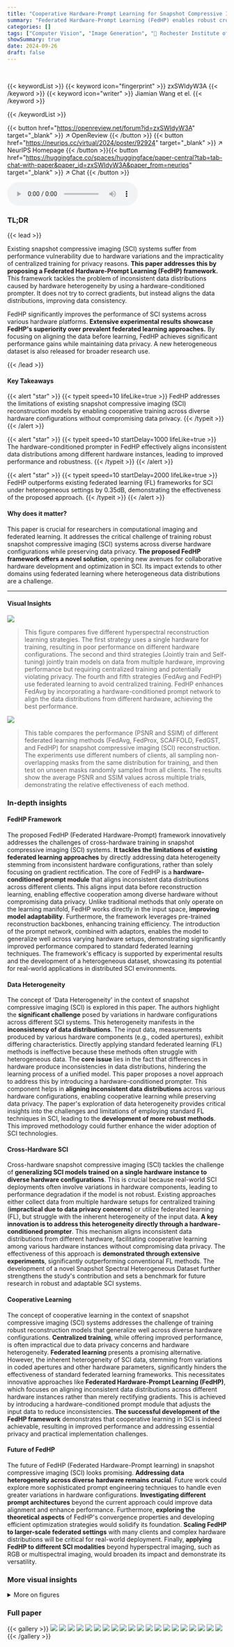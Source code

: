 ```yaml
---
title: "Cooperative Hardware-Prompt Learning for Snapshot Compressive Imaging"
summary: "Federated Hardware-Prompt Learning (FedHP) enables robust cross-hardware SCI training by aligning inconsistent data distributions using a hardware-conditioned prompter, outperforming existing FL metho..."
categories: []
tags: ["Computer Vision", "Image Generation", "🏢 Rochester Institute of Technology",]
showSummary: true
date: 2024-09-26
draft: false
---
```


<br>

{{< keywordList >}}
{{< keyword icon="fingerprint" >}} zxSWIdyW3A {{< /keyword >}}
{{< keyword icon="writer" >}} Jiamian Wang et el. {{< /keyword >}}
 
{{< /keywordList >}}

{{< button href="https://openreview.net/forum?id=zxSWIdyW3A" target="_blank" >}}
↗ OpenReview
{{< /button >}}
{{< button href="https://neurips.cc/virtual/2024/poster/92924" target="_blank" >}}
↗ NeurIPS Homepage
{{< /button >}}{{< button href="https://huggingface.co/spaces/huggingface/paper-central?tab=tab-chat-with-paper&paper_id=zxSWIdyW3A&paper_from=neurips" target="_blank" >}}
↗ Chat
{{< /button >}}



<audio controls>
    <source src="https://ai-paper-reviewer.com/zxSWIdyW3A/podcast.wav" type="audio/wav">
    Your browser does not support the audio element.
</audio>


### TL;DR


{{< lead >}}

Existing snapshot compressive imaging (SCI) systems suffer from performance vulnerability due to hardware variations and the impracticality of centralized training for privacy reasons.  **This paper addresses this by proposing a Federated Hardware-Prompt Learning (FedHP) framework.**  This framework tackles the problem of inconsistent data distributions caused by hardware heterogeneity by using a hardware-conditioned prompter. It does not try to correct gradients, but instead aligns the data distributions, improving data consistency.

FedHP significantly improves the performance of SCI systems across various hardware platforms. **Extensive experimental results showcase FedHP's superiority over prevalent federated learning approaches.**  By focusing on aligning the data before learning, FedHP achieves significant performance gains while maintaining data privacy.  A new heterogeneous dataset is also released for broader research use.

{{< /lead >}}


#### Key Takeaways

{{< alert "star" >}}
{{< typeit speed=10 lifeLike=true >}} FedHP addresses the limitations of existing snapshot compressive imaging (SCI) reconstruction models by enabling cooperative training across diverse hardware configurations without compromising data privacy. {{< /typeit >}}
{{< /alert >}}

{{< alert "star" >}}
{{< typeit speed=10 startDelay=1000 lifeLike=true >}} The hardware-conditioned prompter in FedHP effectively aligns inconsistent data distributions among different hardware instances, leading to improved performance and robustness. {{< /typeit >}}
{{< /alert >}}

{{< alert "star" >}}
{{< typeit speed=10 startDelay=2000 lifeLike=true >}} FedHP outperforms existing federated learning (FL) frameworks for SCI under heterogeneous settings by 0.35dB, demonstrating the effectiveness of the proposed approach. {{< /typeit >}}
{{< /alert >}}

#### Why does it matter?
This paper is crucial for researchers in computational imaging and federated learning. It addresses the critical challenge of training robust snapshot compressive imaging (SCI) systems across diverse hardware configurations while preserving data privacy.  **The proposed FedHP framework offers a novel solution**, opening new avenues for collaborative hardware development and optimization in SCI.  Its impact extends to other domains using federated learning where heterogeneous data distributions are a challenge.

------
#### Visual Insights



![](https://ai-paper-reviewer.com/zxSWIdyW3A/figures_1_1.jpg)

> This figure compares five different hyperspectral reconstruction learning strategies.  The first strategy uses a single hardware for training, resulting in poor performance on different hardware configurations. The second and third strategies (Jointly train and Self-tuning) jointly train models on data from multiple hardware, improving performance but requiring centralized training and potentially violating privacy.  The fourth and fifth strategies (FedAvg and FedHP) use federated learning to avoid centralized training. FedHP enhances FedAvg by incorporating a hardware-conditioned prompt network to align the data distributions from different hardware, achieving the best performance.





![](https://ai-paper-reviewer.com/zxSWIdyW3A/tables_8_1.jpg)

> This table compares the performance (PSNR and SSIM) of different federated learning methods (FedAvg, FedProx, SCAFFOLD, FedGST, and FedHP) for snapshot compressive imaging (SCI) reconstruction.  The experiments use different numbers of clients, all sampling non-overlapping masks from the same distribution for training, and then test on unseen masks randomly sampled from all clients. The results show the average PSNR and SSIM values across multiple trials, demonstrating the relative effectiveness of each method.





### In-depth insights


#### FedHP Framework
The proposed FedHP (Federated Hardware-Prompt) framework innovatively addresses the challenges of cross-hardware training in snapshot compressive imaging (SCI) systems.  **It tackles the limitations of existing federated learning approaches** by directly addressing data heterogeneity stemming from inconsistent hardware configurations, rather than solely focusing on gradient rectification.  The core of FedHP is a **hardware-conditioned prompt module** that aligns inconsistent data distributions across different clients. This aligns input data before reconstruction learning, enabling effective cooperation among diverse hardware without compromising data privacy. Unlike traditional methods that only operate on the learning manifold, FedHP works directly in the input space, **improving model adaptability**.  Furthermore, the framework leverages pre-trained reconstruction backbones, enhancing training efficiency. The introduction of the prompt network, combined with adaptors, enables the model to generalize well across varying hardware setups, demonstrating significantly improved performance compared to standard federated learning techniques. The framework's efficacy is supported by experimental results and the development of a heterogeneous dataset, showcasing its potential for real-world applications in distributed SCI environments.

#### Data Heterogeneity
The concept of 'Data Heterogeneity' in the context of snapshot compressive imaging (SCI) is explored in this paper. The authors highlight the **significant challenge** posed by variations in hardware configurations across different SCI systems. This heterogeneity manifests in the **inconsistency of data distributions**.  The input data, measurements produced by various hardware components (e.g., coded apertures), exhibit differing characteristics. Directly applying standard federated learning (FL) methods is ineffective because these methods often struggle with heterogeneous data. The **core issue** lies in the fact that differences in hardware produce inconsistencies in data distributions, hindering the learning process of a unified model.  This paper proposes a novel approach to address this by introducing a hardware-conditioned prompter. This component helps in **aligning inconsistent data distributions** across various hardware configurations, enabling cooperative learning while preserving data privacy.  The paper's exploration of data heterogeneity provides critical insights into the challenges and limitations of employing standard FL techniques in SCI, leading to the **development of more robust methods**. This improved methodology could further enhance the wider adoption of SCI technologies. 

#### Cross-Hardware SCI
Cross-hardware snapshot compressive imaging (SCI) tackles the challenge of **generalizing SCI models trained on a single hardware instance to diverse hardware configurations**.  This is crucial because real-world SCI deployments often involve variations in hardware components, leading to performance degradation if the model is not robust.  Existing approaches either collect data from multiple hardware setups for centralized training (**impractical due to data privacy concerns**) or utilize federated learning (FL), but struggle with the inherent heterogeneity of the input data.  **A key innovation is to address this heterogeneity directly through a hardware-conditioned prompter**. This mechanism aligns inconsistent data distributions from different hardware, facilitating cooperative learning among various hardware instances without compromising data privacy.  The effectiveness of this approach is **demonstrated through extensive experiments**, significantly outperforming conventional FL methods.  The development of a novel Snapshot Spectral Heterogeneous Dataset further strengthens the study's contribution and sets a benchmark for future research in robust and adaptable SCI systems.

#### Cooperative Learning
The concept of cooperative learning in the context of snapshot compressive imaging (SCI) systems addresses the challenge of training robust reconstruction models that generalize well across diverse hardware configurations. **Centralized training**, while offering improved performance, is often impractical due to data privacy concerns and hardware heterogeneity.  **Federated learning** presents a promising alternative. However, the inherent heterogeneity of SCI data, stemming from variations in coded apertures and other hardware parameters, significantly hinders the effectiveness of standard federated learning frameworks.  This necessitates innovative approaches like **Federated Hardware-Prompt Learning (FedHP)**, which focuses on aligning inconsistent data distributions across different hardware instances rather than merely rectifying gradients.  This is achieved by introducing a hardware-conditioned prompt module that adjusts the input data to reduce inconsistencies. **The successful development of the FedHP framework** demonstrates that cooperative learning in SCI is indeed achievable, resulting in improved performance and addressing essential privacy and practical implementation challenges.

#### Future of FedHP
The future of FedHP (Federated Hardware-Prompt learning) in snapshot compressive imaging (SCI) looks promising.  **Addressing data heterogeneity across diverse hardware remains crucial**.  Future work could explore more sophisticated prompt engineering techniques to handle even greater variations in hardware configurations.  **Investigating different prompt architectures** beyond the current approach could improve data alignment and enhance performance.  Furthermore, **exploring the theoretical aspects** of FedHP's convergence properties and developing efficient optimization strategies would solidify its foundation.  **Scaling FedHP to larger-scale federated settings** with many clients and complex hardware distributions will be critical for real-world deployment.  Finally, **applying FedHP to different SCI modalities** beyond hyperspectral imaging, such as RGB or multispectral imaging, would broaden its impact and demonstrate its versatility.


### More visual insights

<details>
<summary>More on figures
</summary>


![](https://ai-paper-reviewer.com/zxSWIdyW3A/figures_4_1.jpg)

> This figure illustrates the learning process of Federated Hardware-Prompt Learning (FedHP) framework.  It shows the four steps involved in one global round: initialization, local prompt update, local adaptor update, and aggregation. Each client utilizes a pre-trained reconstruction backbone which remains frozen. A prompt network adjusts the input data based on hardware configurations, and adaptors enhance learning. The process aims for cooperative learning across multiple hardware setups.


![](https://ai-paper-reviewer.com/zxSWIdyW3A/figures_6_1.jpg)

> This figure compares five different hyperspectral reconstruction learning strategies. The first strategy uses a single hardware for training, showing poor performance on other hardware. The second and third strategies jointly train or self-tune a single model with data from multiple hardware configurations, but they are centralized methods which suffer from privacy concerns and may not generalize well. The fourth and fifth strategies use FedAvg and the proposed FedHP, which are federated learning methods that address privacy issues and heterogeneity across different hardware. The results show that FedHP, which learns a hardware-conditioned prompter to align inconsistent data distributions, significantly outperforms the other methods. 


![](https://ai-paper-reviewer.com/zxSWIdyW3A/figures_7_1.jpg)

> This figure compares five different hyperspectral reconstruction learning strategies.  The first strategy uses a single hardware for training, demonstrating poor performance on other hardware configurations. The next two strategies are centralized learning approaches (Jointly train and Self-tuning) attempting to improve performance by training on data from multiple hardware instances. The remaining two strategies (FedAvg and FedHP) use federated learning to address the data privacy and hardware heterogeneity issues. The figure highlights the performance improvement achieved by FedHP over other methods, particularly when dealing with unseen hardware configurations. The performance gain is visualized via average peak signal-to-noise ratio (PSNR) values. 


![](https://ai-paper-reviewer.com/zxSWIdyW3A/figures_13_1.jpg)

> This figure compares the performance of different hyperspectral image reconstruction methods using simulation data.  The spectral consistency (how well the reconstructed spectra match the ground truth) is evaluated using density curves for different wavelengths.  The key takeaway is that the proposed method (FedHP) exhibits the best spectral consistency compared to FedAvg, FedProx, FedGST, and SCAFFOLD, indicating its superior performance in accurately reconstructing the hyperspectral data.


![](https://ai-paper-reviewer.com/zxSWIdyW3A/figures_14_1.jpg)

> This figure compares the spectral consistency of different hyperspectral image reconstruction methods with the ground truth.  It shows the density curves for the spectral distribution of reconstructed images for two example patches (a and b) using several methods (FedAvg, FedProx, FedGST, SCAFFOLD, and FedHP) and the ground truth.  The methods are evaluated using the same coded aperture, allowing for a direct comparison of their ability to accurately reconstruct the spectral information.


![](https://ai-paper-reviewer.com/zxSWIdyW3A/figures_14_2.jpg)

> This figure visualizes the reconstruction results of FedAvg and FedHP on real data.  It uses six representative wavelengths (out of the 28 available) to compare the performance of the two methods. Importantly, both methods used the same unseen coded aperture for a fair and consistent comparison. The image shows that FedHP yields superior reconstruction quality in terms of spectral consistency compared to FedAvg.


![](https://ai-paper-reviewer.com/zxSWIdyW3A/figures_15_1.jpg)

> This figure visualizes the distributions of coded apertures across three different clients in a scenario where the hardware originates from distinct manufacturers. The x-axis represents the values of the coded aperture, and the y-axis represents the frequency of those values.  The three subplots show the distributions for each client. The purpose is to illustrate the data heterogeneity resulting from different hardware configurations, which is one of the key challenges addressed by the proposed Federated Hardware-Prompt (FedHP) method.


![](https://ai-paper-reviewer.com/zxSWIdyW3A/figures_15_2.jpg)

> This figure visualizes the reconstruction results of FedAvg and FedHP on real data.  It showcases six representative wavelengths (out of the total 28) from the reconstructed hyperspectral images. Notably, the same unseen coded aperture (not used in training) was employed for both methods to ensure a fair comparison of their performance on unseen data.


</details>






### Full paper

{{< gallery >}}
<img src="https://ai-paper-reviewer.com/zxSWIdyW3A/1.png" class="grid-w50 md:grid-w33 xl:grid-w25" />
<img src="https://ai-paper-reviewer.com/zxSWIdyW3A/2.png" class="grid-w50 md:grid-w33 xl:grid-w25" />
<img src="https://ai-paper-reviewer.com/zxSWIdyW3A/3.png" class="grid-w50 md:grid-w33 xl:grid-w25" />
<img src="https://ai-paper-reviewer.com/zxSWIdyW3A/4.png" class="grid-w50 md:grid-w33 xl:grid-w25" />
<img src="https://ai-paper-reviewer.com/zxSWIdyW3A/5.png" class="grid-w50 md:grid-w33 xl:grid-w25" />
<img src="https://ai-paper-reviewer.com/zxSWIdyW3A/6.png" class="grid-w50 md:grid-w33 xl:grid-w25" />
<img src="https://ai-paper-reviewer.com/zxSWIdyW3A/7.png" class="grid-w50 md:grid-w33 xl:grid-w25" />
<img src="https://ai-paper-reviewer.com/zxSWIdyW3A/8.png" class="grid-w50 md:grid-w33 xl:grid-w25" />
<img src="https://ai-paper-reviewer.com/zxSWIdyW3A/9.png" class="grid-w50 md:grid-w33 xl:grid-w25" />
<img src="https://ai-paper-reviewer.com/zxSWIdyW3A/10.png" class="grid-w50 md:grid-w33 xl:grid-w25" />
<img src="https://ai-paper-reviewer.com/zxSWIdyW3A/11.png" class="grid-w50 md:grid-w33 xl:grid-w25" />
<img src="https://ai-paper-reviewer.com/zxSWIdyW3A/12.png" class="grid-w50 md:grid-w33 xl:grid-w25" />
<img src="https://ai-paper-reviewer.com/zxSWIdyW3A/13.png" class="grid-w50 md:grid-w33 xl:grid-w25" />
<img src="https://ai-paper-reviewer.com/zxSWIdyW3A/14.png" class="grid-w50 md:grid-w33 xl:grid-w25" />
<img src="https://ai-paper-reviewer.com/zxSWIdyW3A/15.png" class="grid-w50 md:grid-w33 xl:grid-w25" />
<img src="https://ai-paper-reviewer.com/zxSWIdyW3A/16.png" class="grid-w50 md:grid-w33 xl:grid-w25" />
<img src="https://ai-paper-reviewer.com/zxSWIdyW3A/17.png" class="grid-w50 md:grid-w33 xl:grid-w25" />
<img src="https://ai-paper-reviewer.com/zxSWIdyW3A/18.png" class="grid-w50 md:grid-w33 xl:grid-w25" />
<img src="https://ai-paper-reviewer.com/zxSWIdyW3A/19.png" class="grid-w50 md:grid-w33 xl:grid-w25" />
<img src="https://ai-paper-reviewer.com/zxSWIdyW3A/20.png" class="grid-w50 md:grid-w33 xl:grid-w25" />
{{< /gallery >}}